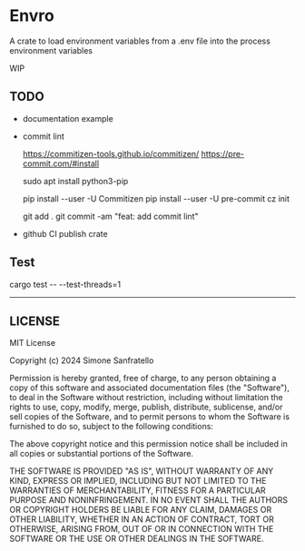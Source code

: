 # Envro

A crate to load environment variables from a .env file into the process environment variables

WIP

## TODO

- documentation
  example

- commit lint

  https://commitizen-tools.github.io/commitizen/
  https://pre-commit.com/#install
  
  sudo apt install python3-pip
  
  pip install --user -U Commitizen
  pip install --user -U pre-commit
  cz init

  git add .
  git commit -am "feat: add commit lint"

- github CI
  publish crate

## Test

cargo test -- --test-threads=1

---

## LICENSE

MIT License

Copyright (c) 2024 Simone Sanfratello

Permission is hereby granted, free of charge, to any person obtaining a copy
of this software and associated documentation files (the "Software"), to deal
in the Software without restriction, including without limitation the rights
to use, copy, modify, merge, publish, distribute, sublicense, and/or sell
copies of the Software, and to permit persons to whom the Software is
furnished to do so, subject to the following conditions:

The above copyright notice and this permission notice shall be included in all
copies or substantial portions of the Software.

THE SOFTWARE IS PROVIDED "AS IS", WITHOUT WARRANTY OF ANY KIND, EXPRESS OR
IMPLIED, INCLUDING BUT NOT LIMITED TO THE WARRANTIES OF MERCHANTABILITY,
FITNESS FOR A PARTICULAR PURPOSE AND NONINFRINGEMENT. IN NO EVENT SHALL THE
AUTHORS OR COPYRIGHT HOLDERS BE LIABLE FOR ANY CLAIM, DAMAGES OR OTHER
LIABILITY, WHETHER IN AN ACTION OF CONTRACT, TORT OR OTHERWISE, ARISING FROM,
OUT OF OR IN CONNECTION WITH THE SOFTWARE OR THE USE OR OTHER DEALINGS IN THE
SOFTWARE.
